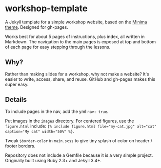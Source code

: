 # workshop-template

A Jekyll template for a simple workshop website, based on the [Minima theme](https://github.com/jekyll/minima).
Designed for gh-pages.

Works best for about 5 pages of instructions, plus index, all written in Markdown. 
The navigation to the main pages is exposed at top and bottom of each page for easy stepping through the lessons.

## Why?

Rather than making slides for a workshop, why not make a website? 
It's easier to write, access, share, and reuse. 
GitHub and gh-pages makes this super easy.

## Details

To include pages in the nav, add the yml `nav: true`.

Put images in the `images` directory. 
For centered figures, use the `figure.html` include: `{% include figure.html file="my-cat.jpg" alt="cat" caption="My cat" width="50%" %}`.

Tweak `$border-color` in `main.scss` to give tiny splash of color on header / footer borders.

Repository does not include a Gemfile because it is a very simple project. 
Originally built using Ruby 2.3+ and Jekyll 3.4+.
